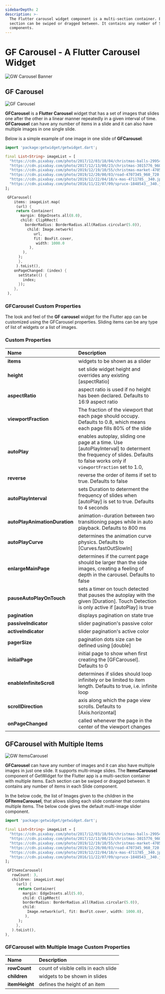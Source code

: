 ```yaml
---
sidebarDepth: 2
description: >-
  The Flutter carousel widget component is a multi-section container. Each
  section can be swiped or dragged between. It contains any number of Slide
  components.
---
```


# GF Carousel - A Flutter Carousel Widget

![GW Carousel Banner](https://ik.imagekit.io/ionicfirebaseapp/getwidget/docs/tr:w-800,f-auto/Carousels-Images_AFXtfkE-M6u.png)

## GF Carousel

![GF Carousel](https://ik.imagekit.io/ionicfirebaseapp/getwidget/docs/tr:w-800,f-auto/Carousals-image-full_size_3x_N5pQWCjljIz.png)

**GFCarousel** is a **Flutter Carousel** widget that has a set of images that slides one after the other in a linear manner repeatedly in a given interval of time. **GFCarousel** can have any number of items in a slide and it can also have multiple images in one single slide.

Below is a simple example of one image in one slide of **GFCarousel**:

```dart
import 'package:getwidget/getwidget.dart';

final List<String> imageList = [
  "https://cdn.pixabay.com/photo/2017/12/03/18/04/christmas-balls-2995437_960_720.jpg",
  "https://cdn.pixabay.com/photo/2017/12/13/00/23/christmas-3015776_960_720.jpg",
  "https://cdn.pixabay.com/photo/2019/12/19/10/55/christmas-market-4705877_960_720.jpg",
  "https://cdn.pixabay.com/photo/2019/12/20/00/03/road-4707345_960_720.jpg",
  "https://cdn.pixabay.com/photo/2019/12/22/04/18/x-mas-4711785__340.jpg",
  "https://cdn.pixabay.com/photo/2016/11/22/07/09/spruce-1848543__340.jpg"
];

 GFCarousel(
    items: imageList.map(
     (url) {
     return Container(
       margin: EdgeInsets.all(8.0),
       child: ClipRRect(
         borderRadius: BorderRadius.all(Radius.circular(5.0)),
          child: Image.network(
             url,
             fit: BoxFit.cover,
              width: 1000.0
           ),
        ),
      );
      },
     ).toList(),
    onPageChanged: (index) {
      setState(() {
        index;
      });
    },
 ),
```

### GFCarousel Custom Properties

The look and feel of the **GF carousel** widget for the Flutter app can be customized using the GFCarousel properties. Sliding items can be any type of list of widgets or a list of images.

### Custom Properties

| Name | Description |
| :--- | :--- |
| **items** | widgets to be shown as a slider |
| **height** | set slide widget height and overrides any existing \[aspectRatio\] |
| **aspectRatio** | aspect ratio is used if no height has been declared. Defaults to 16:9 aspect ratio |
| **viewportFraction** | The fraction of the viewport that each page should occupy. Defaults to 0.8, which means each page fills 80% of the slide |
| **autoPlay** | enables autoplay, sliding one page at a time. Use \[autoPlayInterval\] to determent the frequency of slides. Defaults to false works only if `viewportFraction` set to 1.0, |
| **reverse** | reverse the order of items if set to true. Defaults to false |
| **autoPlayInterval** | sets Duration to determent the frequency of slides when \[autoPlay\] is set to true. Defaults to 4 seconds |
| **autoPlayAnimationDuration** | animation-duration between two transitioning pages while in auto playback. Defaults to 800 ms |
| **autoPlayCurve** | determines the animation curve physics. Defaults to \[Curves.fastOutSlowIn\] |
| **enlargeMainPage** | determines if the current page should be larger than the side images, creating a feeling of depth in the carousel. Defaults to false |
| **pauseAutoPlayOnTouch** | sets a timer on touch detected that pauses the autoplay with the given \[Duration\]. Touch Detection is only active if \[autoPlay\] is true |
| **pagination** | displays pagination on state true |
| **passiveIndicator** | slider pagination's passive color |
| **activeIndicator** | slider pagination's active color |
| **pagerSize** | pagination dots size can be defined using \[double\] |
| **initialPage** | initial page to show when first creating the \[GFCarousel\]. Defaults to 0 |
| **enableInfiniteScroll** | determines if slides should loop infinitely or be limited to item length. Defaults to true, i.e. infinite loop |
| **scrollDirection** | axis along which the page view scrolls. Defaults to \[Axis.horizontal\] |
| **onPageChanged** | called whenever the page in the center of the viewport changes |

## GFCarousel with Multiple Items

![GW ItemsCarousel](https://ik.imagekit.io/ionicfirebaseapp/getwidget/docs/tr:w-800,f-auto/Carousal-image-Multiple_items_UzBeEj6VU.png)

**GFCarousel** can have any number of images and it can also have multiple images in just one slide. It supports multi-image slides. The **ItemsCarousel** component of GetWidget for the Flutter app is a multi-section container with multiple items. Each section can be swiped or dragged between. It contains any number of items in each Slide component.

In the below code, the list of Images given to the children in the **GFItemsCarousel**, that allows sliding each slide container that contains multiple items. The below code gives the default multi-image slider component.

```dart
import 'package:getwidget/getwidget.dart';

final List<String> imageList = [
  "https://cdn.pixabay.com/photo/2017/12/03/18/04/christmas-balls-2995437_960_720.jpg",
  "https://cdn.pixabay.com/photo/2017/12/13/00/23/christmas-3015776_960_720.jpg",
  "https://cdn.pixabay.com/photo/2019/12/19/10/55/christmas-market-4705877_960_720.jpg",
  "https://cdn.pixabay.com/photo/2019/12/20/00/03/road-4707345_960_720.jpg",
  "https://cdn.pixabay.com/photo/2019/12/22/04/18/x-mas-4711785__340.jpg",
  "https://cdn.pixabay.com/photo/2016/11/22/07/09/spruce-1848543__340.jpg"
];

 GFItemsCarousel(
   rowCount: 3,
   children: imageList.map(
     (url) {
      return Container(
        margin: EdgeInsets.all(5.0),
        child: ClipRRect(
        borderRadius: BorderRadius.all(Radius.circular(5.0)),
        child:
          Image.network(url, fit: BoxFit.cover, width: 1000.0),
         ),
      );
     },
   ).toList(),
),
```

### GFCarousel with Multiple Image Custom Properties

| Name | Description |
| :--- | :--- |
| **rowCount** | count of visible cells in each slide |
| **children** | widgets to be shown in slides |
| **itemHeight** | defines the height of an item |

